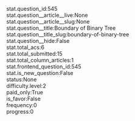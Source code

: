 stat.question_id:545  
stat.question__article__live:None  
stat.question__article__slug:None  
stat.question__title:Boundary of Binary Tree  
stat.question__title_slug:boundary-of-binary-tree  
stat.question__hide:False  
stat.total_acs:6  
stat.total_submitted:15  
stat.total_column_articles:1  
stat.frontend_question_id:545  
stat.is_new_question:False  
status:None  
difficulty.level:2  
paid_only:True  
is_favor:False  
frequency:0  
progress:0  
